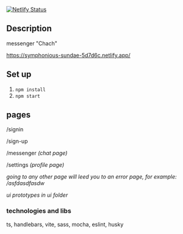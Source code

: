 [![Netlify Status](https://api.netlify.com/api/v1/badges/ec87d488-6bb4-4fdf-8269-fc24ae07e746/deploy-status)](https://app.netlify.com/sites/symphonious-sundae-5d7d6c/deploys)

## Description

messenger "Chach"

https://symphonious-sundae-5d7d6c.netlify.app/

## Set up

1. `npm install`
2. `npm start` 

## pages

/signin

/sign-up

/messenger
*(chat page)*

/settings
*(profile page)*

*going to any other page will leed you to an error page, for example: /asfdasdfasdw*

*ui prototypes in ui folder*

### technologies and libs 

ts, handlebars, vite, sass, mocha, eslint, husky

